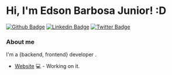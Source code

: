 # Hi, I'm Edson Barbosa Junior! :D

[![Github Badge](https://img.shields.io/badge/-Github-000?style=flat-square&logo=Github&logoColor=white&link=https://github.com/edsonBJR)](https://github.com/edsonBJR)
[![Linkedin Badge](https://img.shields.io/badge/-LinkedIn-blue?style=flat-square&logo=Linkedin&logoColor=white&link=https://www.linkedin.com/in/edson-bjr/)](https://www.linkedin.com/in/edson-bjr/)
[![Twitter Badge](https://img.shields.io/badge/-Twitter-1ca0f1?style=flat-square&labelColor=1ca0f1&logo=twitter&logoColor=white&link=https://twitter.com/ebjrtux)](https://twitter.com/ebjrtux)

### About me
I'm a {backend, frontend} developer .

- [Website](https://www.edsonbjr.com.br/) 💻 - Working on it.
